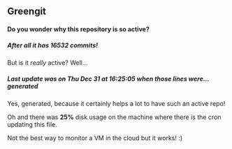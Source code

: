 ## Greengit

#### Do you wonder why this repository is so active?

##### After all it has 16532 commits!

But is it *really* active? Well...

##### Last update was on Thu Dec 31 at 16:25:05 when those lines were... generated

Yes, generated, because it certainly helps a lot to have such an active repo!

Oh and there was **25%** disk usage on the machine
where there is the cron updating this file.

Not the best way to monitor a VM in the cloud but it works! :)
